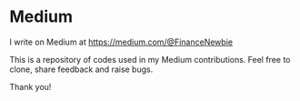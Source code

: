 # Medium

I write on Medium at
https://medium.com/@FinanceNewbie

This is a repository of codes used in my Medium contributions. Feel free to clone, share feedback and raise bugs.

Thank you!
